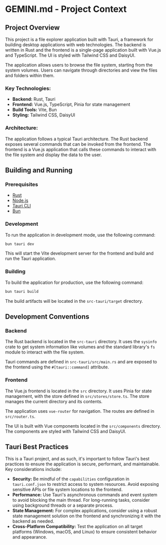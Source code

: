 # GEMINI.md - Project Context

## Project Overview

This project is a file explorer application built with Tauri, a framework for building desktop applications with web technologies. The backend is written in Rust and the frontend is a single-page application built with Vue.js and TypeScript. The UI is styled with Tailwind CSS and DaisyUI.

The application allows users to browse the file system, starting from the system volumes. Users can navigate through directories and view the files and folders within them.

### Key Technologies:

*   **Backend:** Rust, Tauri
*   **Frontend:** Vue.js, TypeScript, Pinia for state management
*   **Build Tools:** Vite, Bun
*   **Styling:** Tailwind CSS, DaisyUI

### Architecture:

The application follows a typical Tauri architecture. The Rust backend exposes several commands that can be invoked from the frontend. The frontend is a Vue.js application that calls these commands to interact with the file system and display the data to the user.

## Building and Running

### Prerequisites

*   [Rust](https://www.rust-lang.org/)
*   [Node.js](https://nodejs.org/)
*   [Tauri CLI](https://tauri.app/v1/guides/getting-started/prerequisites)
*   [Bun](https://bun.sh/)

### Development

To run the application in development mode, use the following command:

```sh
bun tauri dev
```

This will start the Vite development server for the frontend and build and run the Tauri application.

### Building

To build the application for production, use the following command:

```sh
bun tauri build
```

The build artifacts will be located in the `src-tauri/target` directory.

## Development Conventions

### Backend

The Rust backend is located in the `src-tauri` directory. It uses the `sysinfo` crate to get system information like volumes and the standard library's `fs` module to interact with the file system.

Tauri commands are defined in `src-tauri/src/main.rs` and are exposed to the frontend using the `#[tauri::command]` attribute.

### Frontend

The Vue.js frontend is located in the `src` directory. It uses Pinia for state management, with the store defined in `src/stores/store.ts`. The store manages the current directory and its contents.

The application uses `vue-router` for navigation. The routes are defined in `src/router.ts`.

The UI is built with Vue components located in the `src/components` directory. The components are styled with Tailwind CSS and DaisyUI.

## Tauri Best Practices

This is a Tauri project, and as such, it's important to follow Tauri's best practices to ensure the application is secure, performant, and maintainable. Key considerations include:

*   **Security:** Be mindful of the `capabilities` configuration in `tauri.conf.json` to restrict access to system resources. Avoid exposing sensitive APIs or file system locations to the frontend.
*   **Performance:** Use Tauri's asynchronous commands and event system to avoid blocking the main thread. For long-running tasks, consider using background threads or a separate process.
*   **State Management:** For complex applications, consider using a robust state management solution on the frontend and synchronizing it with the backend as needed.
*   **Cross-Platform Compatibility:** Test the application on all target platforms (Windows, macOS, and Linux) to ensure consistent behavior and appearance.
